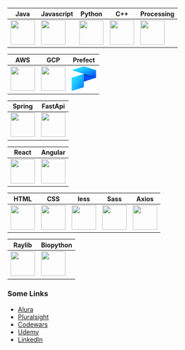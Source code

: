 | Java | Javascript | Python | C++ | Processing | 
|-|-|-|-|-|
|  <img src="https://cdn.jsdelivr.net/gh/devicons/devicon@latest/icons/java/java-original-wordmark.svg" width="55" height="55"/> |  <img src="https://cdn.jsdelivr.net/gh/devicons/devicon@latest/icons/javascript/javascript-original.svg" width="55" height="55"/> | <img src="https://cdn.jsdelivr.net/gh/devicons/devicon@latest/icons/python/python-original-wordmark.svg" width="55" height="55"/> | <img src="https://cdn.jsdelivr.net/gh/devicons/devicon@latest/icons/cplusplus/cplusplus-original.svg" width="55" height="55" /> |<img src="https://cdn.jsdelivr.net/gh/devicons/devicon@latest/icons/processing/processing-original-wordmark.svg" width="55" height="55" /> |
          

|AWS|GCP|Prefect|
|-|-|-|
|<img src="https://cdn.jsdelivr.net/gh/devicons/devicon@latest/icons/amazonwebservices/amazonwebservices-plain-wordmark.svg" width="55" height="55"/>|<img src="https://cdn.jsdelivr.net/gh/devicons/devicon@latest/icons/googlecloud/googlecloud-original.svg" width="55" height="55" />|<img src="https://raw.githubusercontent.com/PrefectHQ/prefect/main/ui/src/assets/logos/prefect-logo-mark-gradient.svg" width="55" height="55"/>|
          
|Spring|FastApi|
|-|-|
|<img src="https://cdn.jsdelivr.net/gh/devicons/devicon@latest/icons/spring/spring-original-wordmark.svg" width="55" height="55"/>|<img src="https://cdn.jsdelivr.net/gh/devicons/devicon@latest/icons/fastapi/fastapi-plain.svg" width="55" height="55"/>|
          
                          

| React | Angular |
|-|-|
| <img src="https://cdn.jsdelivr.net/gh/devicons/devicon@latest/icons/react/react-original-wordmark.svg" width="55" height="55"/> | <img src="https://cdn.jsdelivr.net/gh/devicons/devicon@latest/icons/angular/angular-original.svg" width="55" height="55"/> |
          
| HTML | CSS | less | Sass| Axios|
|-|-|-|-|-|
|<img src="https://cdn.jsdelivr.net/gh/devicons/devicon@latest/icons/html5/html5-original-wordmark.svg" width="55" height="55"/>|<img src="https://cdn.jsdelivr.net/gh/devicons/devicon@latest/icons/css3/css3-original-wordmark.svg" width="55" height="55"/> |<img src="https://cdn.jsdelivr.net/gh/devicons/devicon@latest/icons/less/less-plain-wordmark.svg" width="55" height="55"/> |<img src="https://cdn.jsdelivr.net/gh/devicons/devicon@latest/icons/sass/sass-original.svg" width="55" height="55"/>|<img src="https://cdn.jsdelivr.net/gh/devicons/devicon@latest/icons/axios/axios-plain.svg" width="55" height="55"/>|
          

|Raylib|Biopython|
|-|-|
|<img src="https://upload.wikimedia.org/wikipedia/commons/f/f4/Raylib_logo.png" width="55" height="55" />|<img src="https://biopython.org/assets/images/biopython_logo_white.png" width="55" height="55"/> 
          
                  
### Some Links
- [Alura](https://cursos.alura.com.br/user/thauroo)
- [Pluralsight](https://app.pluralsight.com/profile/black-devx)
- [Codewars](https://www.codewars.com/users/Devxgen)
- [Udemy](https://www.udemy.com/user/thiago-rodrigues-52/)
- [LinkedIn](https://www.linkedin.com/in/thiago-dx/)


